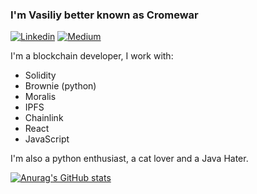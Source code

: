 <h3>I'm Vasiliy better known as Cromewar</h3>

[![Linkedin](https://img.shields.io/badge/LinkedIn-0077B5?style=for-the-badge&logo=linkedin&logoColor=white)](https://www.linkedin.com/in/cromewar/)
[![Medium](https://img.shields.io/badge/Medium-000000?style=for-the-badge&logo=medium&logoColor=white)](https://medium.com/@cromewar)

I'm a blockchain developer, I work with:

- Solidity
- Brownie (python)
- Moralis
- IPFS
- Chainlink
- React
- JavaScript


I'm also a python enthusiast, a cat lover and a Java Hater.

[![Anurag's GitHub stats](https://github-readme-stats.vercel.app/api?username=cromewar)](https://github.com/anuraghazra/github-readme-stats)

<!---
cromewar/cromewar is a ✨ special ✨ repository because its `README.md` (this file) appears on your GitHub profile.
You can click the Preview link to take a look at your changes.
--->

